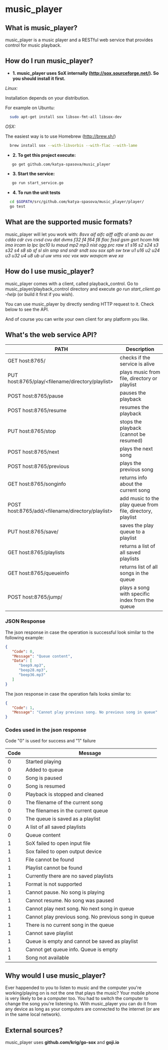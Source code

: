 # music_player

## What is music_player?

music_player is a music player and a RESTful web service that provides control for music playback.

## How do I run music_player?

* **1. music_player uses SoX internally (http://sox.sourceforge.net/). So you should install it first.**

*Linux:*

  Installation depends on your distribution.

  For example on Ubuntu:

~~~sh
  sudo apt-get install sox libsox-fmt-all libsox-dev
~~~

*OSX:*

  The easiest way is to use Homebrew (http://brew.sh/)
~~~sh
  brew install sox --with-libvorbis --with-flac --with-lame
~~~

* **2. To get this project execute:**

~~~sh
   go get github.com/katya-spasova/music_player
~~~

* **3. Start the service:**
~~~sh
   go run start_service.go
~~~

* **4. To run the unit tests**
~~~sh
  cd $GOPATH/src/github.com/katya-spasova/music_player/player/
  go test
~~~

## What are the supported music formats?

music_player will let you work with:
*8svx aif aifc aiff aiffc al amb au avr cdda cdr cvs cvsd cvu dat dvms f32 f4 f64 f8 flac fssd gsm gsrt hcom htk ima ircam la lpc lpc10 lu maud mp2 mp3 nist ogg prc raw s1 s16 s2 s24 s3 s32 s4 s8 sb sf sl sln smp snd sndr sndt sou sox sph sw txw u1 u16 u2 u24 u3 u32 u4 u8 ub ul uw vms voc vox wav wavpcm wve xa*

## How do I use music_player?

music_player comes with a client, called playback_control. Go to music_player/playback_control directory and execute
*go run start_client.go -help* (or build it first if you wish).

You can use music_player by directly sending HTTP request to it. Check below to see the API.

And of course you can write your own client for any platform you like.

## What's the web service API?

| PATH | Description|
| --- | --- |
| GET host:8765/ | checks if the service is alive|
| PUT host:8765/play/<filename/directory/playlist> | plays music from file, directory or playlist |
| POST host:8765/pause | pauses the playback |
| POST host:8765/resume | resumes the playback |
| PUT host:8765/stop | stops the playback (cannot be resumed) |
| POST host:8765/next | plays the next song |
| POST host:8765/previous | plays the previous song |
| GET host:8765/songinfo | returns info about the current song |
| POST host:8765/add/<filename/directory/playlist> | add music to the play queue from file, directory, playlist |
| PUT host:8765/save/<playlist> | saves the play queue to a playlist |
| GET host:8765/playlists | returns a list of all saved playlists |
| GET host:8765/queueinfo | returns list of all songs in the queue |
| POST host:8765/jump/<index> | plays a song with specific index from the queue |

### JSON Response
The json response in case the operation is successful look similar to the following example:

~~~json
{
   "Code": 0,
   "Message": "Queue content",
   "Data": [
      "beep9.mp3",
      "beep28.mp3",
      "beep36.mp3"
   ]
}
~~~

The json response in case the operation fails looks similar to:

~~~json
{
   "Code": 1,
   "Message": "Cannot play previous song. No previous song in queue"
}
~~~

### Codes used in the json response

Code "0" is used for success and "1" failure

| Code | Message |
| --- | --- |
| 0 | Started playing |
| 0 | Added to queue |
| 0 | Song is paused |
| 0 | Song is resumed |
| 0 | Playback is stopped and cleaned |
| 0 | The filename of the current song |
| 0 | The filenames in the current queue |
| 0 | The queue is saved as a playlist |
| 0 | A list of all saved playlists |
| 0 | Queue content |
| 1 | SoX failed to open input file |
| 1 | Sox failed to open output device |
| 1 | File cannot be found |
| 1 | Playlist cannot be found |
| 1 | Currently there are no saved playlists |
| 1 | Format is not supported |
| 1 | Cannot pause. No song is playing |
| 1 | Cannot resume. No song was paused |
| 1 | Cannot play next song. No next song in queue |
| 1 | Cannot play previous song. No previous song in queue |
| 1 | There is no current song in the queue |
| 1 | Cannot save playlist |
| 1 | Queue is empty and cannot be saved as playlist |
| 1 | Cannot get queue info. Queue is empty |
| 1 | Song not available |

## Why would I use music_player?

Ever happended to you to listen to music and the computer you're working/playing on is not the
one that plays the music? Your mobile phone is very likely to be a computer too.
You had to switch the computer to change the song you're listening to.
With music_player you can do it from any device as long as your computers are connected
to the internet (or are in the same local network).

## External sources?

music_player uses **github.com/krig/go-sox** and **goji.io**

